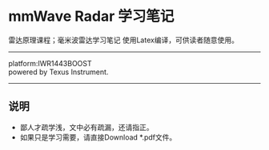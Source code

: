 mmWave Radar 学习笔记
====================

雷达原理课程；毫米波雷达学习笔记
使用Latex编译，可供读者随意使用。

----------------------
platform:IWR1443BOOST  
powered by Texus Instrument.

----------------------
## 说明
* 鄙人才疏学浅，文中必有疏漏，还请指正。
* 如果只是学习需要，请直接Download *.pdf文件。
